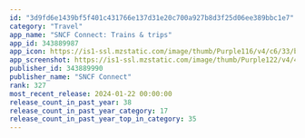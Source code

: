 ```yaml
---
id: "3d9fd6e1439bf5f401c431766e137d31e20c700a927b8d3f25d06ee389bbc1e7"
category: "Travel"
app_name: "SNCF Connect: Trains & trips"
app_id: 343889987
app_icon: https://is1-ssl.mzstatic.com/image/thumb/Purple116/v4/c6/33/bf/c633bf65-ecb4-c66c-57ce-7d3703586e36/AppIcon-0-0-1x_U007emarketing-0-7-0-85-220.png/1024x1024bb.png
app_screenshot: https://is1-ssl.mzstatic.com/image/thumb/Purple122/v4/4b/dc/13/4bdc1349-a63c-d099-11dc-fc78337f4a4c/6a75ff20-42a3-4ffb-acc0-9c23b608e370_EN_SNCF-Connect_1284x2778_01.png/1284x2778bb.png
publisher_id: 343889990
publisher_name: "SNCF Connect"
rank: 327
most_recent_release: 2024-01-22 00:00:00
release_count_in_past_year: 38
release_count_in_past_year_category: 17
release_count_in_past_year_top_in_category: 35
---
```

